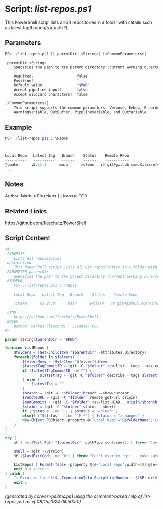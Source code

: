 Script: *list-repos.ps1*
========================

This PowerShell script lists all Git repositories in a folder with details such as latest tag/branch/status/URL.

Parameters
----------
```powershell
PS> ./list-repos.ps1 [[-parentDir] <String>] [<CommonParameters>]

-parentDir <String>
    Specifies the path to the parent directory (current working directory by default)
    
    Required?                    false
    Position?                    1
    Default value                "$PWD"
    Accept pipeline input?       false
    Accept wildcard characters?  false

[<CommonParameters>]
    This script supports the common parameters: Verbose, Debug, ErrorAction, ErrorVariable, WarningAction, 
    WarningVariable, OutBuffer, PipelineVariable, and OutVariable.
```

Example
-------
```powershell
PS> ./list-repos.ps1 C:\Repos



Local Repo   Latest Tag   Branch    Status    Remote Repo
----------   ----------   ------    ------    -----------
📂cmake      v3.23.0      main      ✔️clean   ↓0 git@github.com:Kitware/CMake
...

```

Notes
-----
Author: Markus Fleschutz | License: CC0

Related Links
-------------
https://github.com/fleschutz/PowerShell

Script Content
--------------
```powershell
<#
.SYNOPSIS
	Lists Git repositories
.DESCRIPTION
	This PowerShell script lists all Git repositories in a folder with details such as latest tag/branch/status/URL.
.PARAMETER parentDir
	Specifies the path to the parent directory (current working directory by default)
.EXAMPLE
	PS> ./list-repos.ps1 C:\Repos
	
	Local Repo   Latest Tag   Branch    Status    Remote Repo
	----------   ----------   ------    ------    -----------
	📂cmake      v3.23.0      main      ✔️clean   ↓0 git@github.com:Kitware/CMake
	...
.LINK
	https://github.com/fleschutz/PowerShell
.NOTES
	Author: Markus Fleschutz | License: CC0
#>

param([string]$parentDir = "$PWD")

function ListRepos { 
	$folders = (Get-ChildItem "$parentDir" -attributes Directory)
	foreach($folder in $folders) {
		$folderName = (Get-Item "$folder").Name
		$latestTagCommitID = (git -C "$folder" rev-list --tags --max-count=1)
		if ($latestTagCommitID -ne "") {
	        	$latestTag = (git -C "$folder" describe --tags $latestTagCommitID)
		} else {
			$latestTag = ""
		}
		$branch = (git -C "$folder" branch --show-current)
		$remoteURL = (git -C "$folder" remote get-url origin)
		$numCommits = (git -C "$folder" rev-list HEAD...origin/$branch --count)
		$status = (git -C "$folder" status --short)
		if ("$status" -eq "") { $status = "✔️clean" }
		elseif ("$status" -like " M *") { $status = "⚠️changed" }
		New-Object PSObject -property @{'Local Repo'="📂$folderName";'Latest Tag'="$latestTag";'Branch'="$branch";'Status'="$status";'Remote Repo'="↓$numCommits $remoteURL"}
	}
}

try {
	if (-not(Test-Path "$parentDir" -pathType container)) { throw "Can't access directory: $parentDir" }

	$null = (git --version)
	if ($lastExitCode -ne "0") { throw "Can't execute 'git' - make sure Git is installed and available" }

	ListRepos | Format-Table -property @{e='Local Repo';width=19},@{e='Latest Tag';width=16},@{e='Branch';width=19},@{e='Status';width=10},'Remote Repo'
	exit 0 # success
} catch {
	"⚠️ Error in line $($_.InvocationInfo.ScriptLineNumber): $($Error[0])"
	exit 1
}
```

*(generated by convert-ps2md.ps1 using the comment-based help of list-repos.ps1 as of 08/15/2024 09:50:50)*
